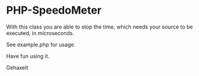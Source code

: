 PHP-SpeedoMeter
===============

With this class you are able to stop the time, which needs your source to be executed, in microseconds.

See example.php for usage.

Have fun using it.

Gehaxelt

